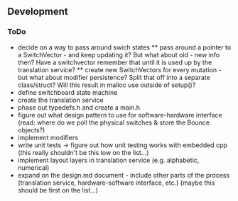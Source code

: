 ## Development

### ToDo

* decide on a way to pass around swich states
** pass around a pointer to a SwitchVector - and keep updating it? But what about old - new info then? Have a switchvector remember that until it is used up by the translation service?
** create new SwitchVectors for every mutation - but what about modifier persistence? Split that off into a separate class/struct? Will this result in malloc use outside of setup()?
* define switchboard state machine
* create the translation service
* phase out typedefs.h and create a main.h
* figure out what design pattern to use for software-hardware interface (read: where do we poll the physical switches & store the Bounce objects?)
* implement modifiers
* write unit tests -> figure out how unit testing works with embedded cpp (this really shouldn't be this low on the list...)
* implement layout layers in translation service (e.g. alphabetic, numerical)
* expand on the design.md document - include other parts of the process (translation service, hardware-software interface, etc.) (maybe this should be first on the list...)

